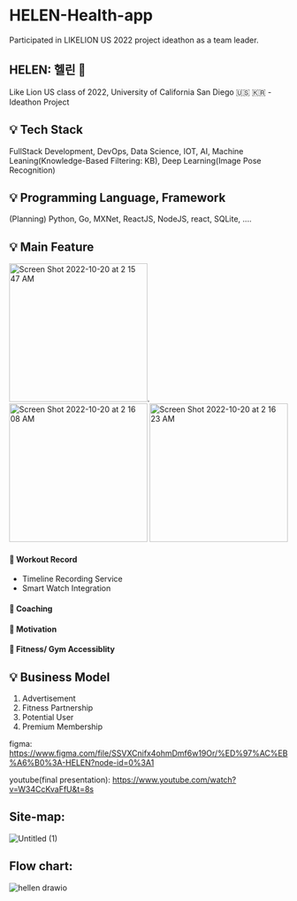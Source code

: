 # HELEN-Health-app
Participated in LIKELION US 2022 project ideathon as a team leader.

## HELEN: 헬린 🦁

Like Lion US class of 2022, University of California San Diego 🇺🇸 🇰🇷 - Ideathon Project



💡 Tech Stack
---
FullStack Development, DevOps, Data Science, IOT, AI,
Machine Leaning(Knowledge-Based Filtering: KB), 
Deep Learning(Image Pose Recognition)



💡 Programming Language, Framework
---
(Planning) Python, Go, MXNet, ReactJS, NodeJS, react, SQLite, .... 




💡 Main Feature 
---
<img width="250" alt="Screen Shot 2022-10-20 at 2 15 47 AM" src="https://user-images.githubusercontent.com/88092102/196908519-8323cfb6-3c43-4edf-8dd1-dbadad15596a.png">.    <img width="250" alt="Screen Shot 2022-10-20 at 2 16 08 AM" src="https://user-images.githubusercontent.com/88092102/196908565-5cd96154-996a-4dac-a976-87e2343da5b9.png">      <img width="250" alt="Screen Shot 2022-10-20 at 2 16 23 AM" src="https://user-images.githubusercontent.com/88092102/196908580-ffd90b90-cce0-4b25-acc5-5341697e8a99.png">

#### 📍 Workout Record
- Timeline Recording Service
- Smart Watch Integration 



#### 📍 Coaching



#### 📍 Motivation


#### 📍 Fitness/ Gym Accessiblity





💡 Business Model
---
1. Advertisement
2. Fitness Partnership
3. Potential User
4. Premium Membership



figma: https://www.figma.com/file/SSVXCnifx4ohmDmf6w19Or/%ED%97%AC%EB%A6%B0%3A-HELEN?node-id=0%3A1

youtube(final presentation): https://www.youtube.com/watch?v=W34CcKvaFfU&t=8s

Site-map:
---
![Untitled (1)](https://user-images.githubusercontent.com/88092102/196915057-bff44136-222a-4e39-8f8e-079195865e29.png)

Flow chart: 
---
![hellen drawio](https://user-images.githubusercontent.com/88092102/196915092-e7a77f92-5a62-4428-89cf-fd0f20c2953c.png)
